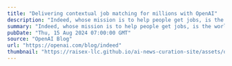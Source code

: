 ```yaml
---
title: "Delivering contextual job matching for millions with OpenAI"
description: "Indeed, whose mission is to help people get jobs, is the world’s #1 job site. Over 350 million unique visitors come to Indeed every month to connect with more than 3.5 million employers and over 32 million jobs. But what’s more is that every three seconds someone gets hired on Indeed."
summary: "Indeed, whose mission is to help people get jobs, is the world’s #1 job site. Over 350 million unique visitors come to Indeed every month to connect with more than 3.5 million employers and over 32 million jobs. But what’s more is that every three seconds someone gets hired on Indeed."
pubDate: "Thu, 15 Aug 2024 07:00:00 GMT"
source: "OpenAI Blog"
url: "https://openai.com/blog/indeed"
thumbnail: "https://raisex-llc.github.io/ai-news-curation-site/assets/openai_logo.png"
---
```


